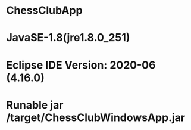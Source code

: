 # ChessClubApp
# JavaSE-1.8(jre1.8.0_251)
# Eclipse IDE Version: 2020-06 (4.16.0)
# Runable jar /target/ChessClubWindowsApp.jar
#
